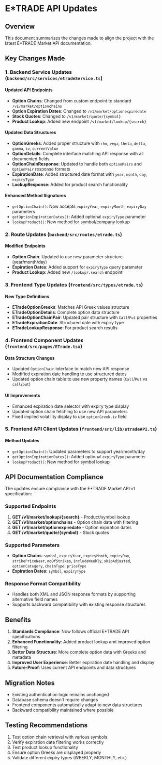 # E*TRADE API Updates

## Overview
This document summarizes the changes made to align the project with the latest E*TRADE Market API documentation.

## Key Changes Made

### 1. Backend Service Updates (`backend/src/services/etradeService.ts`)

#### Updated API Endpoints
- **Option Chains**: Changed from custom endpoint to standard `/v1/market/optionchains`
- **Option Expiration Dates**: Changed to `/v1/market/optionexpiredate` 
- **Stock Quotes**: Changed to `/v1/market/quote/{symbol}`
- **Product Lookup**: Added new endpoint `/v1/market/lookup/{search}`

#### Updated Data Structures
- **OptionGreeks**: Added proper structure with `rho`, `vega`, `theta`, `delta`, `gamma`, `iv`, `currentValue`
- **OptionDetails**: Complete interface matching API response with all documented fields
- **OptionChainResponse**: Updated to handle both `optionPairs` and `OptionPair` response formats
- **ExpirationDate**: Added structured date format with `year`, `month`, `day`, `expiryType`
- **LookupResponse**: Added for product search functionality

#### Enhanced Method Signatures
- `getOptionChain()`: Now accepts `expiryYear`, `expiryMonth`, `expiryDay` parameters
- `getOptionExpirationDates()`: Added optional `expiryType` parameter
- `lookupProduct()`: New method for symbol/company lookup

### 2. Route Updates (`backend/src/routes/etrade.ts`)

#### Modified Endpoints
- **Option Chain**: Updated to use new parameter structure (year/month/day)
- **Expiration Dates**: Added support for `expiryType` query parameter
- **Product Lookup**: Added new `/lookup/:search` endpoint

### 3. Frontend Type Updates (`frontend/src/types/etrade.ts`)

#### New Type Definitions
- **ETradeOptionGreeks**: Matches API Greek values structure
- **ETradeOptionDetails**: Complete option data structure
- **ETradeOptionChainPair**: Updated pair structure with `Call`/`Put` properties
- **ETradeExpirationDate**: Structured date with expiry type
- **ETradeLookupResponse**: For product search results

### 4. Frontend Component Updates (`frontend/src/pages/ETrade.tsx`)

#### Data Structure Changes
- Updated `OptionChain` interface to match new API response
- Modified expiration date handling to use structured dates
- Updated option chain table to use new property names (`Call`/`Put` vs `call`/`put`)

#### UI Improvements
- Enhanced expiration date selector with expiry type display
- Updated option chain fetching to use new API parameters
- Fixed implied volatility display to use `optionGreek.iv` field

### 5. Frontend API Client Updates (`frontend/src/lib/etradeAPI.ts`)

#### Method Updates
- `getOptionChain()`: Updated parameters to support year/month/day
- `getOptionExpirationDates()`: Added optional `expiryType` parameter
- `lookupProduct()`: New method for symbol lookup

## API Documentation Compliance

The updates ensure compliance with the E*TRADE Market API v1 specification:

### Supported Endpoints
1. **GET /v1/market/lookup/{search}** - Product/symbol lookup
2. **GET /v1/market/optionchains** - Option chain data with filtering
3. **GET /v1/market/optionexpiredate** - Option expiration dates
4. **GET /v1/market/quote/{symbol}** - Stock quotes

### Supported Parameters
- **Option Chains**: `symbol`, `expiryYear`, `expiryMonth`, `expiryDay`, `strikePriceNear`, `noOfStrikes`, `includeWeekly`, `skipAdjusted`, `optionCategory`, `chainType`, `priceType`
- **Expiration Dates**: `symbol`, `expiryType`

### Response Format Compatibility
- Handles both XML and JSON response formats by supporting alternative field names
- Supports backward compatibility with existing response structures

## Benefits

1. **Standards Compliance**: Now follows official E*TRADE API specifications
2. **Enhanced Functionality**: Added product lookup and improved option filtering
3. **Better Data Structure**: More complete option data with Greeks and metadata
4. **Improved User Experience**: Better expiration date handling and display
5. **Future-Proof**: Uses current API endpoints and data structures

## Migration Notes

- Existing authentication logic remains unchanged
- Database schema doesn't require changes
- Frontend components automatically adapt to new data structures
- Backward compatibility maintained where possible

## Testing Recommendations

1. Test option chain retrieval with various symbols
2. Verify expiration date filtering works correctly
3. Test product lookup functionality
4. Ensure option Greeks are displayed properly
5. Validate different expiry types (WEEKLY, MONTHLY, etc.)
